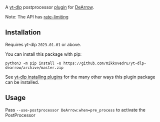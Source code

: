A [yt-dlp](https://github.com/yt-dlp/yt-dlp) postprocessor [plugin](https://github.com/yt-dlp/yt-dlp#plugins) for [DeArrow](https://dearrow.ajay.app/).

Note: The API has [rate-limiting](https://returnyoutubedislike.com/docs/usage-rights)


## Installation

Requires yt-dlp `2023.01.01` or above.

You can install this package with pip:
```
python3 -m pip install -U https://github.com/mikkovedru/yt-dlp-dearrow/archive/master.zip
```

See [yt-dlp installing plugins](https://github.com/yt-dlp/yt-dlp#installing-plugins) for the many other ways this plugin package can be installed.

## Usage

Pass `--use-postprocessor DeArrow:when=pre_process` to activate the PostProcessor
